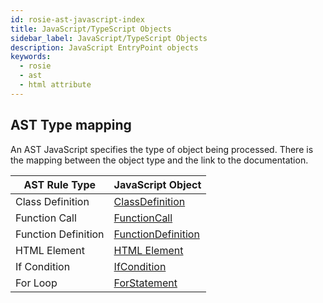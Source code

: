 ```yaml
---
id: rosie-ast-javascript-index
title: JavaScript/TypeScript Objects
sidebar_label: JavaScript/TypeScript Objects
description: JavaScript EntryPoint objects
keywords:
  - rosie
  - ast
  - html attribute
---
```


## AST Type mapping

An AST JavaScript specifies the type of object being processed.
There is the mapping between the object type and the link to the documentation.

| AST Rule Type       | JavaScript Object                                                                        |
| ------------------- | ---------------------------------------------------------------------------------------- |
| Class Definition    | [ClassDefinition](/docs/rosie/ast/javascript/rosie-ast-javascript-classdefinition)       |
| Function Call       | [FunctionCall](/docs/rosie/ast/javascript/rosie-ast-javascript-functioncall)             |
| Function Definition | [FunctionDefinition](/docs/rosie/ast/javascript/rosie-ast-javascript-functiondefinition) |
| HTML Element        | [HTML Element](/docs/rosie/ast/javascript/rosie-ast-javascript-htmlelement)              |
| If Condition        | [IfCondition](/docs/rosie/ast/common/rosie-ast-common-ifstatement)                       |
| For Loop            | [ForStatement](/docs/rosie/ast/common/rosie-ast-common-forstatement)                     |
